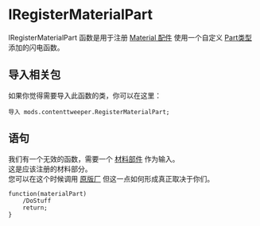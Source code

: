 # IRegisterMaterialPart

IRegisterMaterialPart 函数是用于注册 [Material 配件](/Mods/ContentTweaker/Materials/Materials/MaterialPart/) 使用一个自定义 [Part类型](/Mods/ContentTweaker/Materials/Parts/PartType/) 添加的闪电函数。

## 导入相关包

如果你觉得需要导入此函数的类，你可以在这里：

```zenscript
导入 mods.contenttweeper.RegisterMaterialPart;
```

## 语句

我们有一个无效的函数，需要一个 [材料部件](/Mods/ContentTweaker/Materials/Materials/MaterialPart/) 作为输入。  
这是应该注册的材料部分。  
您可以在这个时候调用 [原版厂](/Mods/ContentTweaker/Vanilla/Creatable_Content/VanillaFactory/) 但这一点如何形成真正取决于你们。

```zenscript
function(materialPart)
    /DoStuff
    return;
}
```